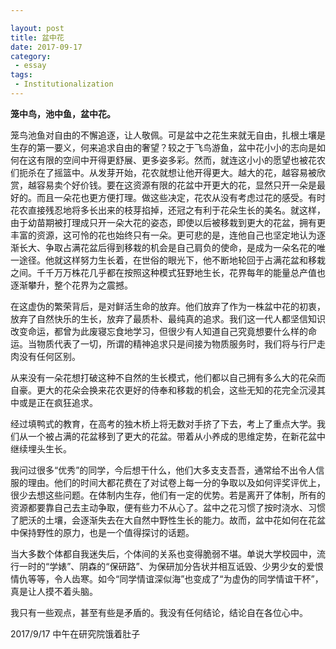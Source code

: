 ```yaml
---

layout: post
title: 盆中花
date: 2017-09-17
category:
 - essay
tags:
 - Institutionalization
---
```


__笼中鸟，池中鱼，盆中花。__

笼鸟池鱼对自由的不懈追逐，让人敬佩。可是盆中之花生来就无自由，扎根土壤是生存的第一要义，何来追求自由的奢望？较之于飞鸟游鱼，盆中花小小的志向是如何在这有限的空间中开得更舒展、更多姿多彩。然而，就连这小小的愿望也被花农们扼杀在了摇篮中。从发芽开始，花农就想让他开得更大。越大的花，越容易被欣赏，越容易卖个好价钱。要在这资源有限的花盆中开更大的花，显然只开一朵是最好的。而且一朵花也更方便打理。做这些决定，花农从没有考虑过花的感受。有时花农直接残忍地将多长出来的枝芽掐掉，还冠之有利于花朵生长的美名。就这样，由于幼苗期被打理成只开一朵大花的姿态，即使以后被移栽到更大的花盆，拥有更丰富的资源，这可怜的花也始终只有一朵。更可悲的是，连他自己也坚定地认为逐渐长大、争取占满花盆后得到移栽的机会是自己肩负的使命，是成为一朵名花的唯一途径。他就这样努力生长着，在世俗的眼光下，他不断地轮回于占满花盆和移栽之间。千千万万株花几乎都在按照这种模式狂野地生长，花界每年的能量总产值也逐渐攀升，整个花界为之震撼。

在这虚伪的繁荣背后，是对鲜活生命的放弃。他们放弃了作为一株盆中花的初衷，放弃了自然快乐的生长，放弃了最质朴、最纯真的追求。我们这一代人都坚信知识改变命运，都曾为此废寝忘食地学习，但很少有人知道自己究竟想要什么样的命运。当物质代表了一切，所谓的精神追求只是间接为物质服务时，我们将与行尸走肉没有任何区别。

从来没有一朵花想打破这种不自然的生长模式，他们都以自己拥有多么大的花朵而自豪。更大的花朵会换来花农更好的侍奉和移栽的机会，这些无知的花完全沉浸其中或是正在疯狂追求。

经过填鸭式的教育，在高考的独木桥上将无数对手挤了下去，考上了重点大学。我们从一个被占满的花盆移到了更大的花盆。带着从小养成的思维定势，在新花盆中继续埋头生长。

我问过很多“优秀”的同学，今后想干什么，他们大多支支吾吾，通常给不出令人信服的理由。他们的时间大都花费在了对试卷上每一分的争取以及如何评奖评优上，很少去想这些问题。在体制内生存，他们有一定的优势。若是离开了体制，所有的资源都要靠自己去主动争取，便有些力不从心了。盆中之花习惯了按时浇水、习惯了肥沃的土壤，会逐渐失去在大自然中野性生长的能力。故而，盆中花如何在花盆中保持野性的原力，也是一个值得探讨的话题。

当大多数个体都自我迷失后，个体间的关系也变得脆弱不堪。单说大学校园中，流行一时的“学婊”、阴森的“保研路”、为保研加分告状并相互诋毁、少男少女的爱恨情仇等等，令人齿寒。如今“同学情谊深似海”也变成了“为虚伪的同学情谊干杯”，真是让人摸不着头脑。

我只有一些观点，甚至有些是矛盾的。我没有任何结论，结论自在各位心中。

2017/9/17 中午在研究院饿着肚子
